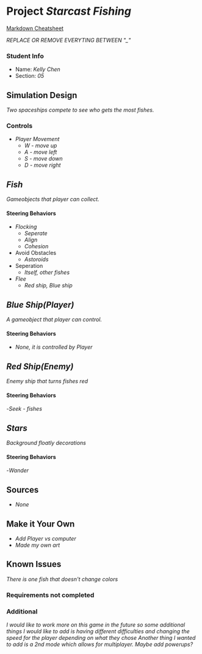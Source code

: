 # Project _Starcast Fishing_

[Markdown Cheatsheet](https://github.com/adam-p/markdown-here/wiki/Markdown-Here-Cheatsheet)

_REPLACE OR REMOVE EVERYTING BETWEEN "\_"_

### Student Info

-   Name: _Kelly Chen_
-   Section: _05_

## Simulation Design

_Two spaceships compete to see who gets the most fishes._

### Controls

-   _Player Movement_
    -   _W - move up_
    -   _A - move left_
    -   _S - move down_
    -   _D - move right_

## _Fish_

_Gameobjects that player can collect._

#### Steering Behaviors

- _Flocking_
   - _Seperate_
   - _Align_
   - _Cohesion_
- Avoid Obstacles
  - _Astoroids_
- Seperation
  - _Itself, other fishes_
- _Flee_
  - _Red ship, Blue ship_

## _Blue Ship(Player)_

_A gameobject that player can control._

#### Steering Behaviors

- _None, it is controlled by Player_

## _Red Ship(Enemy)_

_Enemy ship that turns fishes red_

#### Steering Behaviors

-_Seek_ 
    - _fishes_ 

## _Stars_

_Background floatly decorations_

#### Steering Behaviors

-_Wander_ 

## Sources

-   _None_

## Make it Your Own

- _Add Player vs computer_
- _Made my own art_

## Known Issues

_There is one fish that doesn't change colors_

### Requirements not completed

### Additional 
_I would like to work more on this game in the future so some additional things I would like to add is having different difficulties and changing the speed for the player depending on what they chose_
_Another thing I wanted to add is a 2nd mode which allows for multiplayer. Maybe add powerups?_


